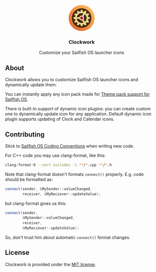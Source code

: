 <div align="center">
    <img src="settings/icon-clockwork.svg" alt="Clockwork logo" width="86" height="86">
    <h3 align="center">Clockwork</h3>
    <p>Customize your Sailfish OS launcher icons</p>
</div>

## About

Clockwork allows you to customize Sailfish OS launcher icons and dynamically
update them.

You can instantly apply any icon pack made for [Theme pack support for Sailfish OS].

There is built-in support of dynamic icon plugins: you can create custom one
to dynamically update icon for *any* application. Default dynamic icon plugin
supports updating of Clock and Calendar icons.


## Contributing

Stick to [Sailfish OS Coding Conventions] when writing new code.

For C++ code you may use clang-format, like this:

```bash
clang-format-9 --sort-includes -i **/*.cpp **/*.h
```

Note that clang-format doesn't formats `connect()` properly.
E.g. code should be formatted as:

```c++
connect(sender, &MySender::valueChanged,
        receiver, &MyReciever::updateValue);
```

but clang-format gives us this:

```c++
connect(sender,
        &MySender::valueChanged,
        receiver,
        &MyReciever::updateValue);
```

So, don't trust him about automatic `connect()` format changes.


## License

Clockwork is provided under the [MIT license](LICENSE).


[Sailfish OS Coding Conventions]: https://sailfishos.org/wiki/Coding_Conventions
[Theme pack support for Sailfish OS]: https://github.com/uithemer/themepacksupport-sailfishos
